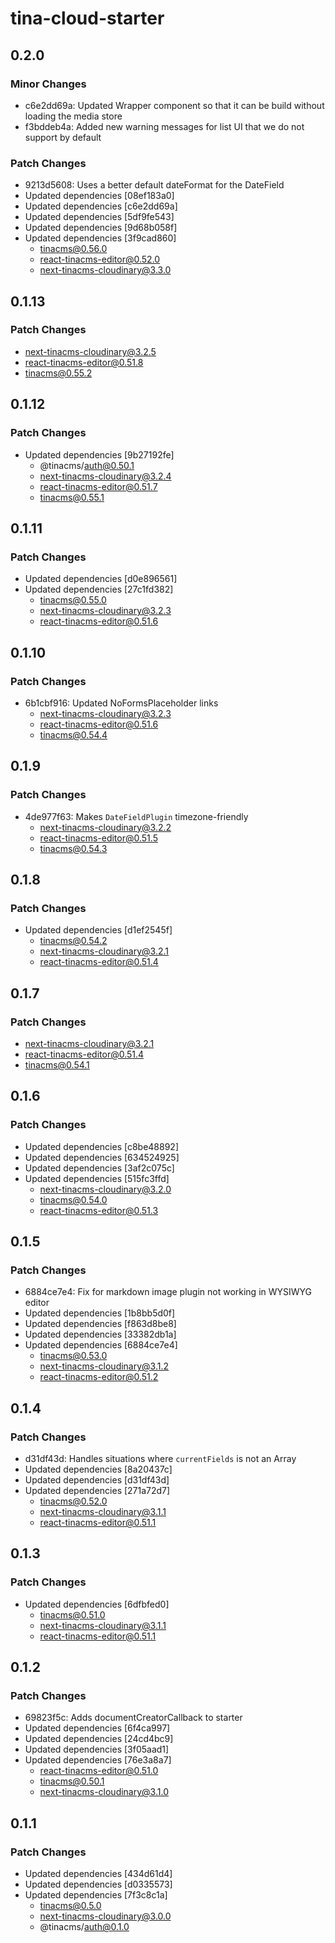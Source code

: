 # tina-cloud-starter

## 0.2.0

### Minor Changes

- c6e2dd69a: Updated Wrapper component so that it can be build without loading the media store
- f3bddeb4a: Added new warning messages for list UI that we do not support by default

### Patch Changes

- 9213d5608: Uses a better default dateFormat for the DateField
- Updated dependencies [08ef183a0]
- Updated dependencies [c6e2dd69a]
- Updated dependencies [5df9fe543]
- Updated dependencies [9d68b058f]
- Updated dependencies [3f9cad860]
  - tinacms@0.56.0
  - react-tinacms-editor@0.52.0
  - next-tinacms-cloudinary@3.3.0

## 0.1.13

### Patch Changes

- next-tinacms-cloudinary@3.2.5
- react-tinacms-editor@0.51.8
- tinacms@0.55.2

## 0.1.12

### Patch Changes

- Updated dependencies [9b27192fe]
  - @tinacms/auth@0.50.1
  - next-tinacms-cloudinary@3.2.4
  - react-tinacms-editor@0.51.7
  - tinacms@0.55.1

## 0.1.11

### Patch Changes

- Updated dependencies [d0e896561]
- Updated dependencies [27c1fd382]
  - tinacms@0.55.0
  - next-tinacms-cloudinary@3.2.3
  - react-tinacms-editor@0.51.6

## 0.1.10

### Patch Changes

- 6b1cbf916: Updated NoFormsPlaceholder links
  - next-tinacms-cloudinary@3.2.3
  - react-tinacms-editor@0.51.6
  - tinacms@0.54.4

## 0.1.9

### Patch Changes

- 4de977f63: Makes `DateFieldPlugin` timezone-friendly
  - next-tinacms-cloudinary@3.2.2
  - react-tinacms-editor@0.51.5
  - tinacms@0.54.3

## 0.1.8

### Patch Changes

- Updated dependencies [d1ef2545f]
  - tinacms@0.54.2
  - next-tinacms-cloudinary@3.2.1
  - react-tinacms-editor@0.51.4

## 0.1.7

### Patch Changes

- next-tinacms-cloudinary@3.2.1
- react-tinacms-editor@0.51.4
- tinacms@0.54.1

## 0.1.6

### Patch Changes

- Updated dependencies [c8be48892]
- Updated dependencies [634524925]
- Updated dependencies [3af2c075c]
- Updated dependencies [515fc3ffd]
  - next-tinacms-cloudinary@3.2.0
  - tinacms@0.54.0
  - react-tinacms-editor@0.51.3

## 0.1.5

### Patch Changes

- 6884ce7e4: Fix for markdown image plugin not working in WYSIWYG editor
- Updated dependencies [1b8bb5d0f]
- Updated dependencies [f863d8be8]
- Updated dependencies [33382db1a]
- Updated dependencies [6884ce7e4]
  - tinacms@0.53.0
  - next-tinacms-cloudinary@3.1.2
  - react-tinacms-editor@0.51.2

## 0.1.4

### Patch Changes

- d31df43d: Handles situations where `currentFields` is not an Array
- Updated dependencies [8a20437c]
- Updated dependencies [d31df43d]
- Updated dependencies [271a72d7]
  - tinacms@0.52.0
  - next-tinacms-cloudinary@3.1.1
  - react-tinacms-editor@0.51.1

## 0.1.3

### Patch Changes

- Updated dependencies [6dfbfed0]
  - tinacms@0.51.0
  - next-tinacms-cloudinary@3.1.1
  - react-tinacms-editor@0.51.1

## 0.1.2

### Patch Changes

- 69823f5c: Adds documentCreatorCallback to starter
- Updated dependencies [6f4ca997]
- Updated dependencies [24cd4bc9]
- Updated dependencies [3f05aad1]
- Updated dependencies [76e3a8a7]
  - react-tinacms-editor@0.51.0
  - tinacms@0.50.1
  - next-tinacms-cloudinary@3.1.0

## 0.1.1

### Patch Changes

- Updated dependencies [434d61d4]
- Updated dependencies [d0335573]
- Updated dependencies [7f3c8c1a]
  - tinacms@0.5.0
  - next-tinacms-cloudinary@3.0.0
  - @tinacms/auth@0.1.0
